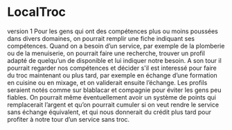 # LocalTroc
version 1
Pour les gens qui ont des compétences plus ou moins poussées dans divers domaines, on pourrait remplir une fiche indiquant ses compétences. Quand on a besoin d’un service, par exemple de la plomberie ou de la menuiserie, on pourrait faire une recherche, trouver un profil adapté de quelqu’un de disponible et lui indiquer notre besoin. A son tour il pourrait regarder nos compétences et décider s'il est interessé pour faire du troc maintenant ou plus tard, par exemple en échange d’une formation en cuisine ou en mixage, et on validerait ensuite l’échange. Les profils seraient notés comme sur blablacar et compagnie pour éviter les gens peu fiables. On pourrait même éventuellement avoir un système de points qui remplacerait l’argent et qu’on pourrait cumuler si on veut rendre le service sans échange équivalent, et qui nous donnerait du crédit plus tard pour profiter à notre tour d’un service sans troc.
